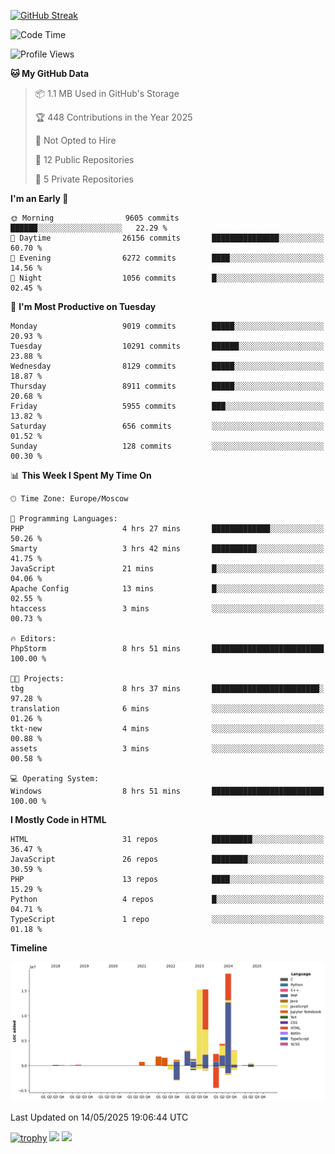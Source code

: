 [![GitHub Streak](https://github-readme-streak-stats.herokuapp.com/?user=yogik10)](https://git.io/streak-stats)
<!--START_SECTION:waka-->
![Code Time](http://img.shields.io/badge/Code%20Time-1%2C322%20hrs%2011%20mins-blue)

![Profile Views](http://img.shields.io/badge/Profile%20Views-0-blue)

**🐱 My GitHub Data** 

> 📦 1.1 MB Used in GitHub's Storage 
 > 
> 🏆 448 Contributions in the Year 2025
 > 
> 🚫 Not Opted to Hire
 > 
> 📜 12 Public Repositories 
 > 
> 🔑 5 Private Repositories 
 > 
**I'm an Early 🐤** 

```text
🌞 Morning                9605 commits        ██████░░░░░░░░░░░░░░░░░░░   22.29 % 
🌆 Daytime                26156 commits       ███████████████░░░░░░░░░░   60.70 % 
🌃 Evening                6272 commits        ████░░░░░░░░░░░░░░░░░░░░░   14.56 % 
🌙 Night                  1056 commits        █░░░░░░░░░░░░░░░░░░░░░░░░   02.45 % 
```
📅 **I'm Most Productive on Tuesday** 

```text
Monday                   9019 commits        █████░░░░░░░░░░░░░░░░░░░░   20.93 % 
Tuesday                  10291 commits       ██████░░░░░░░░░░░░░░░░░░░   23.88 % 
Wednesday                8129 commits        █████░░░░░░░░░░░░░░░░░░░░   18.87 % 
Thursday                 8911 commits        █████░░░░░░░░░░░░░░░░░░░░   20.68 % 
Friday                   5955 commits        ███░░░░░░░░░░░░░░░░░░░░░░   13.82 % 
Saturday                 656 commits         ░░░░░░░░░░░░░░░░░░░░░░░░░   01.52 % 
Sunday                   128 commits         ░░░░░░░░░░░░░░░░░░░░░░░░░   00.30 % 
```


📊 **This Week I Spent My Time On** 

```text
🕑︎ Time Zone: Europe/Moscow

💬 Programming Languages: 
PHP                      4 hrs 27 mins       █████████████░░░░░░░░░░░░   50.26 % 
Smarty                   3 hrs 42 mins       ██████████░░░░░░░░░░░░░░░   41.75 % 
JavaScript               21 mins             █░░░░░░░░░░░░░░░░░░░░░░░░   04.06 % 
Apache Config            13 mins             █░░░░░░░░░░░░░░░░░░░░░░░░   02.55 % 
htaccess                 3 mins              ░░░░░░░░░░░░░░░░░░░░░░░░░   00.73 % 

🔥 Editors: 
PhpStorm                 8 hrs 51 mins       █████████████████████████   100.00 % 

🐱‍💻 Projects: 
tbg                      8 hrs 37 mins       ████████████████████████░   97.28 % 
translation              6 mins              ░░░░░░░░░░░░░░░░░░░░░░░░░   01.26 % 
tkt-new                  4 mins              ░░░░░░░░░░░░░░░░░░░░░░░░░   00.88 % 
assets                   3 mins              ░░░░░░░░░░░░░░░░░░░░░░░░░   00.58 % 

💻 Operating System: 
Windows                  8 hrs 51 mins       █████████████████████████   100.00 % 
```

**I Mostly Code in HTML** 

```text
HTML                     31 repos            █████████░░░░░░░░░░░░░░░░   36.47 % 
JavaScript               26 repos            ████████░░░░░░░░░░░░░░░░░   30.59 % 
PHP                      13 repos            ████░░░░░░░░░░░░░░░░░░░░░   15.29 % 
Python                   4 repos             █░░░░░░░░░░░░░░░░░░░░░░░░   04.71 % 
TypeScript               1 repo              ░░░░░░░░░░░░░░░░░░░░░░░░░   01.18 % 
```



**Timeline**

![Lines of Code chart](https://raw.githubusercontent.com/Yogik10/Yogik10/main/assets/bar_graph.png)


 Last Updated on 14/05/2025 19:06:44 UTC
<!--END_SECTION:waka-->
[![trophy](https://github-profile-trophy.vercel.app/?username=yogik10)](https://github.com/ryo-ma/github-profile-trophy)
![](https://github-profile-summary-cards.vercel.app/api/cards/profile-details?username=yogik10&theme=solarized_dark)
![](https://github-profile-summary-cards.vercel.app/api/cards/most-commit-language?username=yogik10&theme=solarized_dark)


